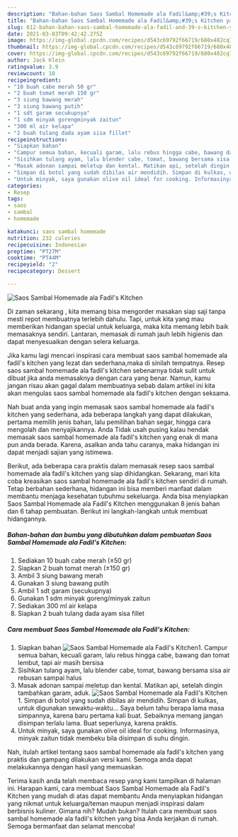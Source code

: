 ```yaml
---
description: "Bahan-bahan Saos Sambal Homemade ala Fadil&amp;#39;s Kitchen yang lezat Untuk Jualan"
title: "Bahan-bahan Saos Sambal Homemade ala Fadil&amp;#39;s Kitchen yang lezat Untuk Jualan"
slug: 612-bahan-bahan-saos-sambal-homemade-ala-fadil-and-39-s-kitchen-yang-lezat-untuk-jualan
date: 2021-03-03T09:42:42.275Z
image: https://img-global.cpcdn.com/recipes/d543c69792f66719/680x482cq70/saos-sambal-homemade-ala-fadils-kitchen-foto-resep-utama.jpg
thumbnail: https://img-global.cpcdn.com/recipes/d543c69792f66719/680x482cq70/saos-sambal-homemade-ala-fadils-kitchen-foto-resep-utama.jpg
cover: https://img-global.cpcdn.com/recipes/d543c69792f66719/680x482cq70/saos-sambal-homemade-ala-fadils-kitchen-foto-resep-utama.jpg
author: Jack Klein
ratingvalue: 3.9
reviewcount: 10
recipeingredient:
- "10 buah cabe merah 50 gr"
- "2 buah tomat merah 150 gr"
- "3 siung bawang merah"
- "3 siung bawang putih"
- "1 sdt garam secukupnya"
- "1 sdm minyak gorengminyak zaitun"
- "300 ml air kelapa"
- "2 buah tulang dada ayam sisa fillet"
recipeinstructions:
- "Siapkan bahan"
- "Campur semua bahan, kecuali garam, lalu rebus hingga cabe, bawang dan tomat lembut, tapi air masih bersisa"
- "Sisihkan tulang ayam, lalu blender cabe, tomat, bawang bersama sisa air rebusan sampai halus"
- "Masak adonan sampai meletup dan kental. Matikan api, setelah dingin tambahkan garam, aduk."
- "Simpan di botol yang sudah dibilas air mendidih. Simpan di kulkas, untuk digunakan sewaktu-waktu... Saya belum tahu berapa lama masa simpannya, karena baru pertama kali buat. Sebaiknya memang jangan disimpan terlalu lama. Buat seperlunya, karena praktis."
- "Untuk minyak, saya gunakan olive oil ideal for cooking. Informasinya, minyak zaitun tidak membeku bila disimpan di suhu dingin."
categories:
- Resep
tags:
- saos
- sambal
- homemade

katakunci: saos sambal homemade 
nutrition: 232 calories
recipecuisine: Indonesian
preptime: "PT27M"
cooktime: "PT44M"
recipeyield: "2"
recipecategory: Dessert

---
```



![Saos Sambal Homemade ala Fadil&#39;s Kitchen](https://img-global.cpcdn.com/recipes/d543c69792f66719/680x482cq70/saos-sambal-homemade-ala-fadils-kitchen-foto-resep-utama.jpg)

Di zaman  sekarang , kita memang bisa mengorder masakan siap saji tanpa mesti repot membuatnya terlebih dahulu. Tapi, untuk kita yang mau memberikan hidangan special untuk keluarga, maka kita memang lebih baik memasaknya sendiri. Lantaran, memasak di rumah jauh lebih higienis dan dapat menyesuaikan dengan selera keluarga.

Jika kamu lagi mencari inspirasi cara membuat saos sambal homemade ala fadil&#39;s kitchen yang lezat dan sederhana,maka di sinilah tempatnya. Resep saos sambal homemade ala fadil&#39;s kitchen  sebenarnya tidak sulit untuk dibuat jika anda memasaknya dengan cara yang benar. Namun, kamu jangan risau akan gagal dalam membuatnya 
sebab dalam artikel ini kita akan mengulas saos sambal homemade ala fadil&#39;s kitchen dengan seksama.  



Nah buat anda yang ingin memasak saos sambal homemade ala fadil&#39;s kitchen yang sederhana, ada beberapa langkah yang dapat dilakukan, pertama memilih jenis bahan, lalu pemilihan bahan segar, hingga cara mengolah dan menyajikannya. Anda Tidak usah pusing kalau hendak memasak saos sambal homemade ala fadil&#39;s kitchen yang enak di mana pun anda berada. Karena, asalkan anda  tahu caranya, maka hidangan ini dapat menjadi sajian yang istimewa.

Berikut, ada beberapa cara praktis  dalam memasak resep saos sambal homemade ala fadil&#39;s kitchen yang siap dihidangkan. Sekarang, mari kita coba kreasikan saos sambal homemade ala fadil&#39;s kitchen sendiri di rumah. Tetap berbahan sederhana, hidangan ini bisa memberi manfaat dalam membantu menjaga kesehatan tubuhmu sekeluarga. Anda bisa menyiapkan Saos Sambal Homemade ala Fadil&#39;s Kitchen menggunakan 8 jenis bahan dan 6 tahap pembuatan. Berikut ini langkah-langkah untuk membuat hidangannya.

<!--inarticleads1-->

##### Bahan-bahan dan bumbu yang dibutuhkan dalam pembuatan Saos Sambal Homemade ala Fadil&#39;s Kitchen:

1. Sediakan 10 buah cabe merah (±50 gr)
1. Siapkan 2 buah tomat merah (±150 gr)
1. Ambil 3 siung bawang merah
1. Gunakan 3 siung bawang putih
1. Ambil 1 sdt garam (secukupnya)
1. Gunakan 1 sdm minyak goreng/minyak zaitun
1. Sediakan 300 ml air kelapa
1. Siapkan 2 buah tulang dada ayam sisa fillet




<!--inarticleads2-->

##### Cara membuat Saos Sambal Homemade ala Fadil&#39;s Kitchen:

1. Siapkan bahan
<img src="https://img-global.cpcdn.com/steps/7575d399b5ed4dd9/160x128cq70/saos-sambal-homemade-ala-fadils-kitchen-langkah-memasak-1-foto.jpg" alt="Saos Sambal Homemade ala Fadil&#39;s Kitchen">1. Campur semua bahan, kecuali garam, lalu rebus hingga cabe, bawang dan tomat lembut, tapi air masih bersisa
1. Sisihkan tulang ayam, lalu blender cabe, tomat, bawang bersama sisa air rebusan sampai halus
1. Masak adonan sampai meletup dan kental. Matikan api, setelah dingin tambahkan garam, aduk.
<img src="//assets-global.cpcdn.com/assets/icons/button_play-2c75c40dde080a61004c1f40b05d8f140eaff45d7e9e6481dc71c63d2e7c4909.png" alt="Saos Sambal Homemade ala Fadil&#39;s Kitchen">1. Simpan di botol yang sudah dibilas air mendidih. Simpan di kulkas, untuk digunakan sewaktu-waktu... Saya belum tahu berapa lama masa simpannya, karena baru pertama kali buat. Sebaiknya memang jangan disimpan terlalu lama. Buat seperlunya, karena praktis.
1. Untuk minyak, saya gunakan olive oil ideal for cooking. Informasinya, minyak zaitun tidak membeku bila disimpan di suhu dingin.




Nah, itulah artikel tentang  saos sambal homemade ala fadil&#39;s kitchen  yang praktis dan gampang dilakukan versi kami. Semoga anda dapat melakukannya dengan hasil yang memuaskan. 

Terima kasih anda telah membaca resep yang kami tampilkan di halaman ini. Harapan kami, cara membuat  Saos Sambal Homemade ala Fadil&#39;s Kitchen yang mudah di atas dapat membantu Anda menyiapkan hidangan yang nikmat untuk keluarga/teman maupun menjadi inspirasi dalam berbisnis kuliner. Gimana nih? Mudah bukan? Itulah cara membuat saos sambal homemade ala fadil&#39;s kitchen yang bisa Anda kerjakan di rumah. Semoga bermanfaat dan selamat mencoba!

